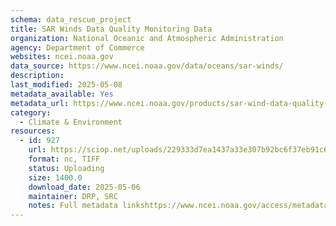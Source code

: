 ```yaml
---
schema: data_rescue_project 
title: SAR Winds Data Quality Monitoring Data
organization: National Oceanic and Atmospheric Administration
agency: Department of Commerce
websites: ncei.noaa.gov
data_source: https://www.ncei.noaa.gov/data/oceans/sar-winds/
description: 
last_modified: 2025-05-08
metadata_available: Yes
metadata_url: https://www.ncei.noaa.gov/products/sar-wind-data-quality-monitoring
category:
  - Climate & Environment 
resources:
  - id: 927
    url: https://sciop.net/uploads/229333d7ea1437a33e307b92bc6f37eb91c6a56c
    format: nc, TIFF
    status: Uploading
    size: 1400.0
    download_date: 2025-05-06
    maintainer: DRP, SRC
    notes: Full metadata linkshttps://www.ncei.noaa.gov/access/metadata/landing-page/bin/iso?id=gov.noaa.nodcSAR-Winds-RCM,https://www.ncei.noaa.gov/access/metadata/landing-page/bin/iso?id=gov.noaa.nodcSAR-Winds-RADARSAT2,https://www.ncei.noaa.gov/access/metadata/landing-page/bin/iso?id=gov.noaa.nodcSAR-Winds-Sentinel1Alternate torrent location https://academictorrents.com/details/229333d7ea1437a33e307b92bc6f37eb91c6a56c
---
```

